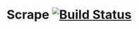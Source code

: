 # Scrape [![Build Status](https://travis-ci.org/soyFelixBarros/Scrape.svg?branch=master)](https://travis-ci.org/soyFelixBarros/Scrape)
